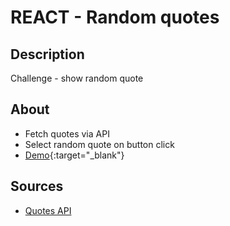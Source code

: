 # REACT - Random quotes

## Description

Challenge - show random quote

## About

- Fetch quotes via API
- Select random quote on button click
- [Demo](https://sandbox.cbolson.com/projects/random-quote/index.html){:target="_blank"}

## Sources

- [Quotes API](https://type.fit/api/quotes)
